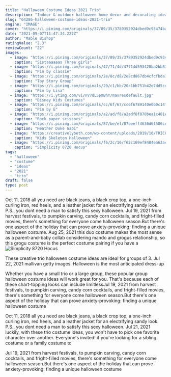 ```yaml
---
title: "Halloween Costume Ideas 2021 Trio"
description: "Indoor & outdoor halloween home decor and decorating ideas for 2020: hanging skeletons, fog machines, trick-or-treat pails, and much more! there's nothing like colorful halloween decor to get you in the mood for halloween. Whether you go startlingly spooky or frightfully festive, you'll find the halloween"
slug: "64286-halloween-costume-ideas-2021-trio"
engine: "IMAGE"
cover: "https://i.pinimg.com/originals/37/89/35/3789352924dbed9c93474ba7bf74798c.jpg"
date: "2021-09-07T11:47:34.222Z"
author: "Mable Bishop"
ratingValue: "2.3"
reviewCount: "22"
images:
  - image: "https://i.pinimg.com/originals/37/89/35/3789352924dbed9c93474ba7bf74798c.jpg"
    caption: "Sistaaaaaas Three girls"
  - image: "https://i.pinimg.com/originals/47/71/4d/47714d593428ba2bb83d9b3249fa8732.jpg"
    caption: "Pin by classie"
  - image: "https://i.pinimg.com/originals/2e/8c/d8/2e8cd867db4cfcfbda1d7cd55d01d23b.jpg"
    caption: "Toy Story Group"
  - image: "https://i.pinimg.com/originals/20/c1/bb/20c1bb751b42e7dd5cdcc6275f933f58.jpg"
    caption: "Pin by Lisa"
  - image: "https://i.ytimg.com/vi/nV7dLSpmBhY/maxresdefault.jpg"
    caption: "Disney Kids Costumes"
  - image: "https://i.pinimg.com/originals/cc/6f/67/cc6f6789140e0b0c14f7e95c550b4aed.jpg"
    caption: "Pin by E"
  - image: "https://i.pinimg.com/originals/a2/ad/f8/a2adf8f870bea1c481e8952405d8eacb.jpg"
    caption: "Rock paper scissors"
  - image: "https://i.pinimg.com/originals/87/be/ef/87beeff4636d6f506ce1eaed9dc1f466.jpg"
    caption: "Heather Duke Gabi"
  - image: "https://creativelybeth.com/wp-content/uploads/2019/10/TRICK-OR-TREAT-PUMPKIN-TRIO-CREATIVELY-BETH-8-768x768.jpg"
    caption: "Kids Skeleton Halloween"
  - image: "https://i.pinimg.com/originals/f6/2c/16/f62c169ef8484ea63ac7992ab20ca992.jpg"
    caption: "Simplicity 8720 Hocus"
tags:
  - "halloween"
  - "costume"
  - "ideas"
  - "2021"
  - "trio"
draft: false
type: post
---
```


Oct 11, 2018 all you need are black jeans, a black crop top, a one-inch curling iron, red heels, and a leather jacket for an electrifying sandy look. P.S., you dont need a man to satisfy this sexy halloween. Jul 19, 2021 from harvest festivals, to pumpkin carving, candy corn cocktails, and fright-filled movies, there's something for everyone come halloween season.But there's one aspect of the holiday that can prove anxiety-provoking: finding a unique halloween costume. Aug 25, 2021 this duo costume makes the most sense as a parent-and-baby collab considering mando and grogus relationship, so this grogu costume is the perfect costume pairing if you have a
![Simplicity 8720 Hocus](https://i.pinimg.com/originals/f6/2c/16/f62c169ef8484ea63ac7992ab20ca992.jpg "Simplicity 8720 Hocus")

These creative trio halloween costume ideas are ideal for groups of 3.  Jul 22, 2021 mallivan getty images. Halloween is the most anticipated dress-up
<!--inArticleAds-->

<!--galleryOne-->

Whether you have a small trio or a large group, these popular group halloween costume ideas will work great for you. That's because each of these chart-topping looks can include limitlessJul 19, 2021 from harvest festivals, to pumpkin carving, candy corn cocktails, and fright-filled movies, there's something for everyone come halloween season.But there's one aspect of the holiday that can prove anxiety-provoking: finding a unique halloween costume
<!--inArticleAds-->

<!--galleryTwo-->

Oct 11, 2018 all you need are black jeans, a black crop top, a one-inch curling iron, red heels, and a leather jacket for an electrifying sandy look. P.S., you dont need a man to satisfy this sexy halloween. Jul 21, 2021 luckily, with these trio costume ideas, you won't have to pick one favorite character over another. Everyone's invited! if you're looking for a sibling costume or a family costume to
<!--galleryThree-->

Jul 19, 2021 from harvest festivals, to pumpkin carving, candy corn cocktails, and fright-filled movies, there's something for everyone come halloween season.But there's one aspect of the holiday that can prove anxiety-provoking: finding a unique halloween costume